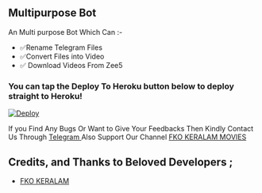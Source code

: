 ## Multipurpose Bot 

An Multi purpose Bot Which Can :-
* ✅Rename Telegram Files 
* ✅Convert Files into Video 
* ✅ Download Videos From Zee5



### You can tap the Deploy To Heroku button below to deploy straight to Heroku!

[![Deploy](https://www.herokucdn.com/deploy/button.svg)](https://heroku.com/deploy?template=https://github.com/fkokeralam123/FileRenameBot)

If you Find Any Bugs Or Want to Give Your Feedbacks Then Kindly Contact Us Through [Telegram ](https://telegram.dog/fko63) 
Also Support Our Channel [FKO KERALAM MOVIES](https://telegram.dog/fko_keralam_movies) 

## Credits, and Thanks to Beloved Developers ;

* [FKO KERALAM](https://telegram.dog/fko63)
